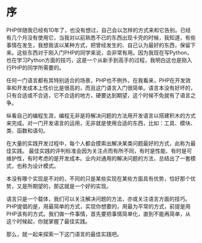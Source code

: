 
# 序

PHP伴随我已经有10年了，也没有想过，自己会以怎样的方式来和它告别。已经有几个月没有使用它，当我对以前熟悉不已的东西出现卡壳的时候，我知道，有些事情在发生，我想我该以某种方式，把曾经发生的、自己认为最好的东西，保留下来。这些东西对于刚入门PHP的同学来说，会非常有用。因为我现在写Python，也在学习Python方面的技巧，这是一个从新手到高手的过程，我明白这也是刚入行PHP的同学所需要的。

任何一门语言都有其特别适合的场景，PHP也不例外，在我看来，PHP在开发效率和开发成本上性价比是很高的，而且这门语言入门很简单。语言本没有好坏的，只有合适或不合适，它不合适的地方，硬要达到期望，这个时候不免就有了语言之争。

纵看自己的编程生涯，编程无非是将解决问题的方法用开发语言以搭建积木的方式来完成。对一门开发语言的运用，无非就是使用合适的东西，比如：工具、模块、类、函数和语句。

在大量的实践开发过程中，每个人都会摸索出解决某类问题最好的方式，此称为最佳实践。
最佳实践的评判标准会因为关注点而有所不同，有时是性能、有时是可维护性，有时考虑的是开发成本。业内对通用的解决问题的方法，总结出了一套模式，也称为设计模式。

本没有哪个实现是不对的，不同的只是某些实现在某些方面具有优势，恰好那个优势，又是所期望的，那这就是一个好的实现。

语言只是一个载体，我们可以关注解决问题的方法，亦或关注语言方面的技巧。PHP提倡的是，用最简单的方式，实现你想要的，用最为平常的方式，前提是用PHP该有的方式。我们做一件事情，首先要把事情简单化，直到不能再简单，从这个时候起，你就掌握了最佳实践。

那么，就一起来探索一下这门语言的最佳实践吧。
